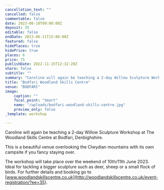 ```yaml
---
cancellation_text: ""
cancelled: false
commentable: false
date: 2023-06-10T09:00:00Z
deposit: 35
editable: false
endDate: 2023-06-11T15:00:00Z
featured: false
hidePlaces: true
hidePrice: true
places: 6
price: 75
publishDate: 2022-11-15T12:32:20Z
share: false
subtitle: ""
summary: "Caroline will again be teaching a 2-day Willow Sculpture Workshop at The Woodland Skills Centre at Bodfari, Denbighshire.  This is a beautiful venue overlooking the Clwydian mountains with its own campsite if you fancy staying over.  The workshop will take place over the weekend of 12th/13th September 2020. Ideal for tackling a bigger sculpture such as deer, sheep or a small flock of birds. For further details and booking go to www.woodlandskillscentre.co.uk."
title: "Bodfari Woodland Skills Centre"
venue: "BODFARI"
image:
    caption: ""
    focal_point: "Smart"
    name: "/uploads/bodfari-woodland-skills-centre.jpg"
    preview_only: false
_template: workshop

---
```

Caroline will again be teaching a 2-day Willow Sculpture Workshop at The Woodland Skills Centre at Bodfari, Denbighshire.

This is a beautiful venue overlooking the Clwydian mountains with its own campsite if you fancy staying over.

The workshop will take place over the weekend of 10th/11th June 2023. Ideal for tackling a bigger sculpture such as deer, sheep or a small flock of birds. For further details and booking go to [www.woodlandskillscentre.co.uk](http://woodlandskillscentre.co.uk/event-registration/?ee=35).